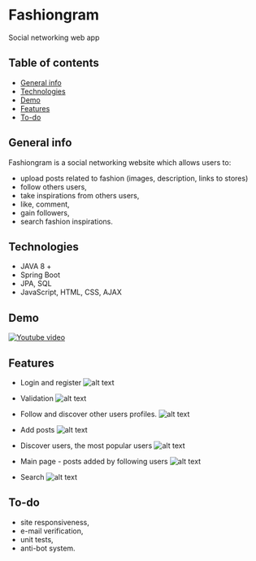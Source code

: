 # Fashiongram
Social networking web app

## Table of contents
* [General info](#general-info)
* [Technologies](#technologies)
* [Demo](#demo)
* [Features](#features)
* [To-do](#to-do)

## General info
Fashiongram is a social networking website which allows users to:
* upload posts related to fashion (images, description, links to stores)
* follow others users,
* take inspirations from others users,
* like, comment,
* gain followers,
* search fashion inspirations.

## Technologies 
* JAVA 8 +
* Spring Boot
* JPA, SQL
* JavaScript, HTML, CSS, AJAX

## Demo

[![Youtube video](https://j.gifs.com/YWwW4K.gif)](https://youtu.be/nH4tRKLIGcI)

## Features

* Login and register
![alt text](https://i.imgur.com/uD0cxrf.png)

* Validation
![alt text](https://i.imgur.com/FFYKbQz.png)

* Follow and discover other users profiles.
![alt text](https://i.imgur.com/kLrNWnu.png)

* Add posts
![alt text](https://i.imgur.com/dw44dSB.png)

* Discover users, the most popular users
![alt text](https://i.imgur.com/ctddgMI.png)

* Main page - posts added by following users
![alt text](https://i.imgur.com/RtKNoWV.png)

* Search 
![alt text](https://i.imgur.com/PQpE8hk.png)

## To-do
* site responsiveness,
* e-mail verification,
* unit tests,
* anti-bot system.
